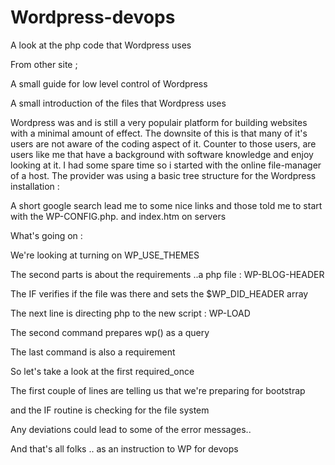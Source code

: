 # Wordpress-devops
A look at the php code that Wordpress uses

From other site ;

A small guide for low level control of Wordpress

A small introduction of the files that Wordpress uses

Wordpress was and is still a very populair platform for building websites with a minimal amount of effect.
The downsite of this is that many of it's users are not aware of the coding aspect of it. 
Counter to those users, are users like me that have a background with software knowledge and enjoy looking at it.
I had some spare time so i started with the online file-manager of a host.
The provider was using a basic tree structure for the Wordpress installation :

A short google search lead me to some nice links and those told me to start with the WP-CONFIG.php. and index.htm on servers

What's going on :

We're looking at turning on WP_USE_THEMES

The second parts is about the requirements ..a php file : WP-BLOG-HEADER

The IF verifies if the file was there and sets the $WP_DID_HEADER array

The next line is directing php to the new script : WP-LOAD

The second command prepares wp() as a query

The last command is also a requirement

So let's take a look at the first required_once

The first couple of lines are telling us that we're preparing for bootstrap

and the IF routine is checking for the file system

Any deviations could lead to some of the error messages..

And that's all folks .. as an instruction to WP for devops
